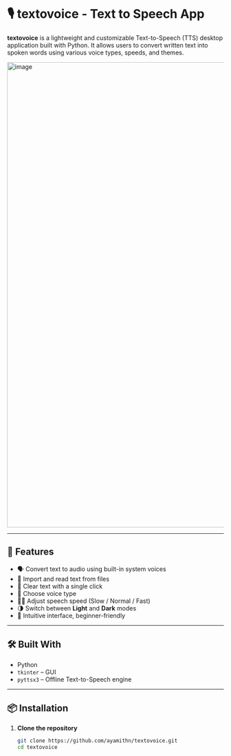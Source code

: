 # 🎙️ textovoice - Text to Speech App

**textovoice** is a lightweight and customizable Text-to-Speech (TTS) desktop application built with Python. It allows users to convert written text into spoken words using various voice types, speeds, and themes.

<img width="1919" height="1079" alt="image" src="https://github.com/user-attachments/assets/a8aba593-32f9-4722-ace3-671aec90662b" />


---

## 🚀 Features

- 🗣️ Convert text to audio using built-in system voices  
- 📄 Import and read text from files  
- 🧹 Clear text with a single click  
- 🧭 Choose voice type  
- 🐢🐇 Adjust speech speed (Slow / Normal / Fast)  
- 🌗 Switch between **Light** and **Dark** modes  
- 🧠 Intuitive interface, beginner-friendly  

---

## 🛠️ Built With

- Python  
- `tkinter` – GUI  
- `pyttsx3` – Offline Text-to-Speech engine  

---

## 📦 Installation

1. **Clone the repository**
   ```bash
   git clone https://github.com/ayamithn/textovoice.git
   cd textovoice

